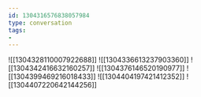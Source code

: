 ```yaml
---
id: 1304316576838057984
type: conversation
tags:
- 
---
```

![[1304328110007922688]]
![[1304336613237903360]]
![[1304342416632160257]]
![[1304376146520190977]]
![[1304399469216018433]]
![[1304404197421412352]]
![[1304407220642144256]]

